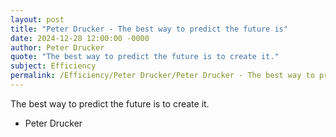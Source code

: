 ```yaml
---
layout: post
title: "Peter Drucker - The best way to predict the future is"
date: 2024-12-28 12:00:00 -0000
author: Peter Drucker
quote: "The best way to predict the future is to create it."
subject: Efficiency
permalink: /Efficiency/Peter Drucker/Peter Drucker - The best way to predict the future is
---
```


The best way to predict the future is to create it.

- Peter Drucker
